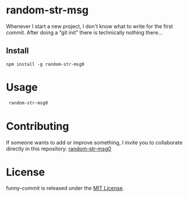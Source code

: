 # random-str-msg

Whenever I start a new project, I don't know what to write for the first commit. After doing a “git init” there is technically nothing there...

## Install

```npm
npm install -g random-str-msg0
```

# Usage

```bash
 random-str-msg0
```

# Contributing

If someone wants to add or improve something, I invite you to collaborate directly in this repository: [random-str-msg0](https://github.com/JeisonVasquezC/random-str-msg0)

# License

funny-commit is released under the [MIT License](https://opensource.org/licenses/MIT).